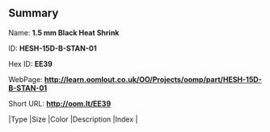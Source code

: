 

## Summary
 
Name: __1.5 mm Black Heat Shrink__

ID: __HESH-15D-B-STAN-01__

Hex ID: __EE39__

WebPage: __http://learn.oomlout.co.uk/OO/Projects/oomp/part/HESH-15D-B-STAN-01__

Short URL: __http://oom.lt/EE39__


|Type   |Size   |Color   |Description   |Index   |
